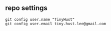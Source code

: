 ## repo settings
```
git config user.name "TinyHust"
git config user.email tiny.hust.lee@gmail.com
```
